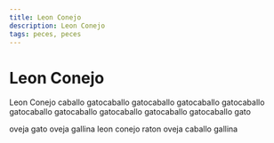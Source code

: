 ```yaml
---
title: Leon Conejo
description: Leon Conejo
tags: peces, peces
---
```


# Leon Conejo

Leon Conejo caballo gatocaballo gatocaballo gatocaballo gatocaballo gatocaballo gatocaballo gatocaballo gatocaballo gatocaballo gato

oveja gato oveja gallina leon conejo raton oveja caballo gallina